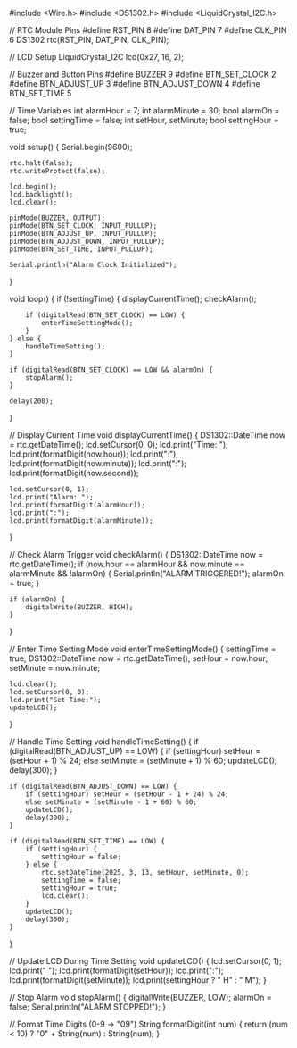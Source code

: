 #include <Wire.h>
#include <DS1302.h>
#include <LiquidCrystal_I2C.h>

// RTC Module Pins
#define RST_PIN 8
#define DAT_PIN 7
#define CLK_PIN 6
DS1302 rtc(RST_PIN, DAT_PIN, CLK_PIN);

// LCD Setup
LiquidCrystal_I2C lcd(0x27, 16, 2);

// Buzzer and Button Pins
#define BUZZER 9
#define BTN_SET_CLOCK 2
#define BTN_ADJUST_UP 3
#define BTN_ADJUST_DOWN 4
#define BTN_SET_TIME 5

// Time Variables
int alarmHour = 7;
int alarmMinute = 30;
bool alarmOn = false;
bool settingTime = false;
int setHour, setMinute;
bool settingHour = true;

void setup() {
    Serial.begin(9600);
    
    rtc.halt(false);
    rtc.writeProtect(false);

    lcd.begin();
    lcd.backlight();
    lcd.clear();
    
    pinMode(BUZZER, OUTPUT);
    pinMode(BTN_SET_CLOCK, INPUT_PULLUP);
    pinMode(BTN_ADJUST_UP, INPUT_PULLUP);
    pinMode(BTN_ADJUST_DOWN, INPUT_PULLUP);
    pinMode(BTN_SET_TIME, INPUT_PULLUP);

    Serial.println("Alarm Clock Initialized");
}

void loop() {
    if (!settingTime) {
        displayCurrentTime();
        checkAlarm();

        if (digitalRead(BTN_SET_CLOCK) == LOW) {
            enterTimeSettingMode();
        }
    } else {
        handleTimeSetting();
    }

    if (digitalRead(BTN_SET_CLOCK) == LOW && alarmOn) {
        stopAlarm();
    }

    delay(200);
}

// Display Current Time
void displayCurrentTime() {
    DS1302::DateTime now = rtc.getDateTime();
    lcd.setCursor(0, 0);
    lcd.print("Time: ");
    lcd.print(formatDigit(now.hour));
    lcd.print(":");
    lcd.print(formatDigit(now.minute));
    lcd.print(":");
    lcd.print(formatDigit(now.second));

    lcd.setCursor(0, 1);
    lcd.print("Alarm: ");
    lcd.print(formatDigit(alarmHour));
    lcd.print(":");
    lcd.print(formatDigit(alarmMinute));
}

// Check Alarm Trigger
void checkAlarm() {
    DS1302::DateTime now = rtc.getDateTime();
    if (now.hour == alarmHour && now.minute == alarmMinute && !alarmOn) {
        Serial.println("ALARM TRIGGERED!");
        alarmOn = true;
    }

    if (alarmOn) {
        digitalWrite(BUZZER, HIGH);
    }
}

// Enter Time Setting Mode
void enterTimeSettingMode() {
    settingTime = true;
    DS1302::DateTime now = rtc.getDateTime();
    setHour = now.hour;
    setMinute = now.minute;
    
    lcd.clear();
    lcd.setCursor(0, 0);
    lcd.print("Set Time:");
    updateLCD();
}

// Handle Time Setting
void handleTimeSetting() {
    if (digitalRead(BTN_ADJUST_UP) == LOW) {
        if (settingHour) setHour = (setHour + 1) % 24;
        else setMinute = (setMinute + 1) % 60;
        updateLCD();
        delay(300);
    }

    if (digitalRead(BTN_ADJUST_DOWN) == LOW) {
        if (settingHour) setHour = (setHour - 1 + 24) % 24;
        else setMinute = (setMinute - 1 + 60) % 60;
        updateLCD();
        delay(300);
    }

    if (digitalRead(BTN_SET_TIME) == LOW) {
        if (settingHour) {
            settingHour = false;
        } else {
            rtc.setDateTime(2025, 3, 13, setHour, setMinute, 0);
            settingTime = false;
            settingHour = true;
            lcd.clear();
        }
        updateLCD();
        delay(300);
    }
}

// Update LCD During Time Setting
void updateLCD() {
    lcd.setCursor(0, 1);
    lcd.print(" ");
    lcd.print(formatDigit(setHour));
    lcd.print(":");
    lcd.print(formatDigit(setMinute));
    lcd.print(settingHour ? " H" : " M");
}

// Stop Alarm
void stopAlarm() {
    digitalWrite(BUZZER, LOW);
    alarmOn = false;
    Serial.println("ALARM STOPPED!");
}

// Format Time Digits (0-9 -> "09")
String formatDigit(int num) {
    return (num < 10) ? "0" + String(num) : String(num);
}
